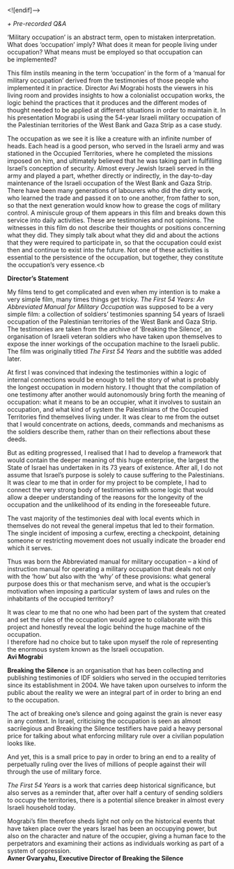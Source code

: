 

<![endif]-->

_+ Pre-recorded Q&A_

‘Military occupation’ is an abstract term, open to mistaken interpretation.  
What does ‘occupation’ imply? What does it mean for people living under occupation? What means must be employed so that occupation can  
be implemented?

This film instils meaning in the term ‘occupation’ in the form of a ‘manual for military occupation’ derived from the testimonies of those people who implemented it in practice. Director Avi Mograbi hosts the viewers in his living room and provides insights to how a colonialist occupation works, the logic behind the practices that it produces and the different modes of thought needed to be applied at different situations in order to maintain it. In his presentation Mograbi is using the 54-year Israeli military occupation of the Palestinian territories of the West Bank and Gaza Strip as a case study.

The occupation as we see it is like a creature with an infinite number of heads. Each head is a good person, who served in the Israeli army and was stationed in the Occupied Territories, where he completed the missions imposed on him, and ultimately believed that he was taking part in fulfilling Israel’s conception of security. Almost every Jewish Israeli served in the army and played a part, whether directly or indirectly, in the day-to-day maintenance of the Israeli occupation of the West Bank and Gaza Strip. There have been many generations of labourers who did the dirty work, who learned the trade and passed it on to one another, from father to son, so that the next generation would know how to grease the cogs of military control. A miniscule group of them appears in this film and breaks down this service into daily activities. These are testimonies and not opinions. The witnesses in this film do not describe their thoughts or positions concerning what they did. They simply talk about what they did and about the actions that they were required to participate in, so that the occupation could exist then and continue to exist into the future. Not one of these activities is essential to the persistence of the occupation, but together, they constitute the occupation’s very essence.<b

**Director’s Statement**

My films tend to get complicated and even when my intention is to make a very simple film, many times things get tricky. _The First 54 Years: An Abbreviated Manual for Military Occupation_ was supposed to be a very simple film: a collection of soldiers’ testimonies spanning 54 years of Israeli occupation of the Palestinian territories of the West Bank and Gaza Strip. The testimonies are taken from the archive of ‘Breaking the Silence’, an organisation of Israeli veteran soldiers who have taken upon themselves to expose the inner workings of the occupation machine to the Israeli public. The film was originally titled _The First 54 Years_ and the subtitle was added later.

At first I was convinced that indexing the testimonies within a logic of internal connections would be enough to tell the story of what is probably the longest occupation in modern history. I thought that the compilation of one testimony after another would autonomously bring forth the meaning of occupation: what it means to be an occupier, what it involves to sustain an occupation, and what kind of system the Palestinians of the Occupied Territories find themselves living under. It was clear to me from the outset that I would concentrate on actions, deeds, commands and mechanisms as the soldiers describe them, rather than on their reflections about these deeds.

But as editing progressed, I realised that I had to develop a framework that would contain the deeper meaning of this huge enterprise, the largest the State of Israel has undertaken in its 73 years of existence. After all, I do not assume that Israel’s purpose is solely to cause suffering to the Palestinians. It was clear to me that in order for my project to be complete, I had to connect the very strong body of testimonies with some logic that would allow a deeper understanding of the reasons for the longevity of the occupation and the unlikelihood of its ending in the foreseeable future.

The vast majority of the testimonies deal with local events which in themselves do not reveal the general impetus that led to their formation. The single incident of imposing a curfew, erecting a checkpoint, detaining someone or restricting movement does not usually indicate the broader end which it serves.

Thus was born the Abbreviated manual for military occupation – a kind of instruction manual for operating a military occupation that deals not only with the ‘how’ but also with the ‘why’ of these provisions: what general purpose does this or that mechanism serve, and what is the occupier’s motivation when imposing a particular system of laws and rules on the inhabitants of the occupied territory?

It was clear to me that no one who had been part of the system that created and set the rules of the occupation would agree to collaborate with this project and honestly reveal the logic behind the huge machine of the occupation.  
I therefore had no choice but to take upon myself the role of representing the enormous system known as the Israeli occupation.<br>
**Avi Mograbi**

**Breaking the Silence** is an organisation that has been collecting and publishing testimonies of IDF soldiers who served in the occupied territories since its establishment in 2004. We have taken upon ourselves to inform the public about the reality we were an integral part of in order to bring an end to the occupation.

The act of breaking one’s silence and going against the grain is never easy in any context. In Israel, criticising the occupation is seen as almost sacrilegious and Breaking the Silence testifiers have paid a heavy personal price for talking about what enforcing military rule over a civilian population looks like.

And yet, this is a small price to pay in order to bring an end to a reality of perpetually ruling over the lives of millions of people against their will through the use of military force.

_The First 54 Years_ is a work that carries deep historical significance, but also serves as a reminder that, after over half a century of sending soldiers to occupy the territories, there is a potential silence breaker in almost every Israeli household today.

Mograbi’s film therefore sheds light not only on the historical events that have taken place over the years Israel has been an occupying power, but also on the character and nature of the occupier, giving a human face to the perpetrators and examining their actions as individuals working as part of a system of oppression.<br>
**Avner Gvaryahu, Executive Director of Breaking the Silence**
<!--stackedit_data:
eyJoaXN0b3J5IjpbLTE0OTUwNTUwNjNdfQ==
-->